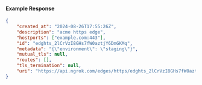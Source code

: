 <!-- Code generated for API Clients. DO NOT EDIT. -->

#### Example Response

```json
{
	"created_at": "2024-08-26T17:55:26Z",
	"description": "acme https edge",
	"hostports": ["example.com:443"],
	"id": "edghts_2lCrVzI8GHs7fW0aztjY6DmGKMq",
	"metadata": "{\"environment\": \"staging\"}",
	"mutual_tls": null,
	"routes": [],
	"tls_termination": null,
	"uri": "https://api.ngrok.com/edges/https/edghts_2lCrVzI8GHs7fW0aztjY6DmGKMq"
}
```
